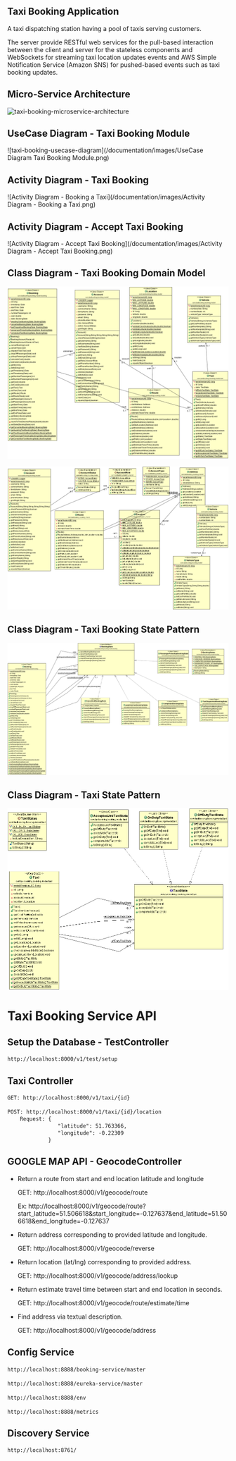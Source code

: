 ## Taxi Booking Application

A taxi dispatching station having a pool of taxis serving customers.

The server provide RESTful web services for the pull-based interaction between the client and server for the stateless components and WebSockets for streaming taxi location updates events and AWS Simple Notification Service (Amazon SNS) for pushed-based events such as taxi booking updates.

## Micro-Service Architecture

![taxi-booking-microservice-architecture](/documentation/images/taxi-booking-microservice-architecture.png)


## UseCase Diagram - Taxi Booking Module

![taxi-booking-usecase-diagram](/documentation/images/UseCase Diagram Taxi Booking Module.png)

## Activity Diagram - Taxi Booking

![Activity Diagram - Booking a Taxi](/documentation/images/Activity Diagram - Booking a Taxi.png)

## Activity Diagram - Accept Taxi Booking

![Activity Diagram - Accept Taxi Booking](/documentation/images/Activity Diagram - Accept Taxi Booking.png)


## Class Diagram - Taxi Booking Domain Model

![taxibooking-domain-model-class-diagram](/documentation/images/taxibooking-domain-model-class-diagram.png)

![taxi-booking-domain-model-diagram](/documentation/images/domain-model-class-diagram.png)

## Class Diagram - Taxi Booking State Pattern

![booking-state-pattern-class-diagram](/documentation/images/booking-state-pattern-class-diagram.png)


## Class Diagram - Taxi State Pattern

![taxi-state-pattern-class-diagram](/documentation/images/taxi-state-pattern-class-diagram.gif)


# Taxi Booking Service API

## Setup the Database - TestController

	http://localhost:8000/v1/test/setup

## Taxi Controller

	GET: http://localhost:8000/v1/taxi/{id}

	POST: http://localhost:8000/v1/taxi/{id}/location
		Request: {
					"latitude": 51.763366,
					"longitude": -0.22309
				 }

## GOOGLE MAP API - GeocodeController

* Return a route from start and end location latitude and longitude

	GET: http://localhost:8000/v1/geocode/route
	
	Ex: http://localhost:8000/v1/geocode/route?start_latitude=51.506618&start_longitude=-0.127637&end_latitude=51.506618&end_longitude=-0.127637

* Return address corresponding to provided latitude and longitude.

	GET: http://localhost:8000/v1/geocode/reverse

* Return location (lat/lng) corresponding to provided address.

	GET: http://localhost:8000/v1/geocode/address/lookup

* Return estimate travel time between start and end location in seconds.

	GET: http://localhost:8000/v1/geocode/route/estimate/time

* Find address via textual description.

	GET: http://localhost:8000/v1/geocode/address

## Config Service 

	http://localhost:8888/booking-service/master

	http://localhost:8888/eureka-service/master

	http://localhost:8888/env

	http://localhost:8888/metrics

## Discovery Service

	http://localhost:8761/

